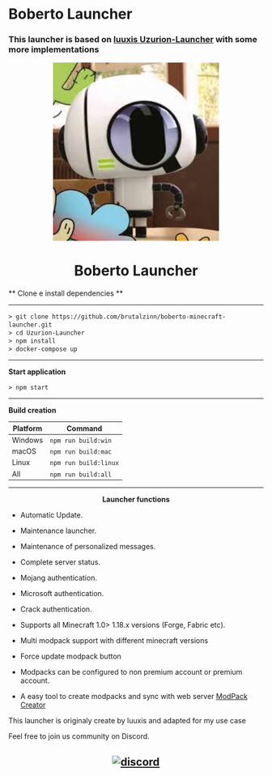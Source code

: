 
# Boberto Launcher

### This launcher is based on [luuxis Uzurion-Launcher](https://github.com/luuxis/Uzurion-Launcher) with some more implementations

<p align="center"><img src="./app/assets/images/icons/icon.png" width="65%" height="65%" alt="Boberto"></p>

<h1 align="center">Boberto Launcher</h1>


** Clone e install dependencies **

---
```
> git clone https://github.com/brutalzinn/boberto-minecraft-launcher.git
> cd Uzurion-Launcher
> npm install
> docker-compose up
```

---

**Start application**

```console
> npm start
```
---

**Build creation**

| Platform    | Command              |
| ----------- | -------------------- |
| Windows  | `npm run build:win`   |
| macOS    | `npm run build:mac`   |
| Linux    | `npm run build:linux` |
| All    | `npm run build:all` |

---

**<p align="center">Launcher functions</p>**

- Automatic Update.

- Maintenance launcher.

- Maintenance of personalized messages.

- Complete server status.

- Mojang authentication.

- Microsoft authentication.

- Crack authentication.

- Supports all Minecraft 1.0> 1.18.x versions (Forge, Fabric etc).

- Multi modpack support with different minecraft versions

- Force update modpack button

- Modpacks can be configured to non premium account or premium account. 

- A easy tool to create modpacks and sync with web server [ModPack Creator](https://github.com/brutalzinn/CriadorDeMods)



This launcher is originaly create by luuxis and adapted for my use case

Feel free to join us community on Discord.

[<p align="center"><img src="https://discordapp.com/api/guilds/819729377650278420/embed.png?style=banner4" alt="discord">](https://discord.gg/X54Qb9em9Y) 
---



